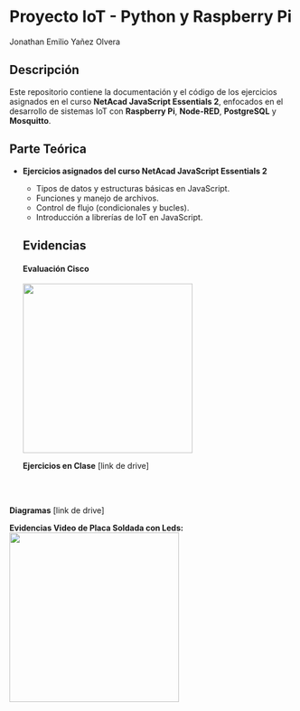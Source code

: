 # Proyecto IoT - Python y Raspberry Pi

Jonathan Emilio Yañez Olvera

## Descripción
Este repositorio contiene la documentación y el código de los ejercicios asignados en el curso **NetAcad JavaScript Essentials 2**, enfocados en el desarrollo de sistemas IoT con **Raspberry Pi**, **Node-RED**, **PostgreSQL** y **Mosquitto**.

## Parte Teórica
- **Ejercicios asignados del curso NetAcad JavaScript Essentials 2**
  - Tipos de datos y estructuras básicas en JavaScript.
  - Funciones y manejo de archivos.
  - Control de flujo (condicionales y bucles).
  - Introducción a librerías de IoT en JavaScript.
    
  ## Evidencias

  #### Evaluación Cisco
   <img src= "" width="300"/>
   <br>

  **Ejercicios en Clase**
 [link de drive]
 <br>
  <br>
  
 **Diagramas**
 [link de drive]

 **Evidencias Video de Placa Soldada con Leds:**
 <img src= "" width="300"/>
